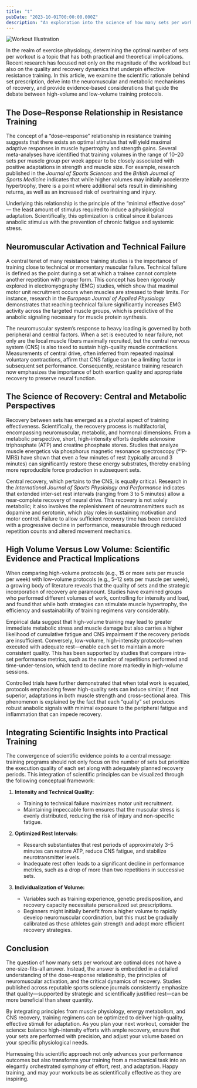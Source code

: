 ```yaml
---
title: "t"
pubDate: "2023-10-01T00:00:00.000Z"
description: "An exploration into the science of how many sets per workout are optimal."
---
```


![Workout Illustration](https://7usz8fvm0n.ufs.sh/f/ofg9TkSTQSnuClctGmz1MRQ5bywWpBvjVc6Ym7IzLAExg3Oe)

In the realm of exercise physiology, determining the optimal number of sets per workout is a topic that has both practical and theoretical implications. Recent research has focused not only on the magnitude of the workload but also on the quality and recovery dynamics that underpin effective resistance training. In this article, we examine the scientific rationale behind set prescription, delve into the neuromuscular and metabolic mechanisms of recovery, and provide evidence-based considerations that guide the debate between high-volume and low-volume training protocols.

## The Dose–Response Relationship in Resistance Training

The concept of a “dose–response” relationship in resistance training suggests that there exists an optimal stimulus that will yield maximal adaptive responses in muscle hypertrophy and strength gains. Several meta-analyses have identified that training volumes in the range of 10–20 sets per muscle group per week appear to be closely associated with positive adaptations in strength and muscle size. For example, research published in the _Journal of Sports Sciences_ and the _British Journal of Sports Medicine_ indicates that while higher volumes may initially accelerate hypertrophy, there is a point where additional sets result in diminishing returns, as well as an increased risk of overtraining and injury.

Underlying this relationship is the principle of the “minimal effective dose” — the least amount of stimulus required to induce a physiological adaptation. Scientifically, this optimization is critical since it balances anabolic stimulus with the prevention of chronic fatigue and systemic stress.

## Neuromuscular Activation and Technical Failure

A central tenet of many resistance training studies is the importance of training close to technical or momentary muscular failure. Technical failure is defined as the point during a set at which a trainee cannot complete another repetition with proper form. This concept has been rigorously explored in electromyography (EMG) studies, which show that maximal motor unit recruitment occurs when muscles are stressed to their limits. For instance, research in the _European Journal of Applied Physiology_ demonstrates that reaching technical failure significantly increases EMG activity across the targeted muscle groups, which is predictive of the anabolic signaling necessary for muscle protein synthesis.

The neuromuscular system’s response to heavy loading is governed by both peripheral and central factors. When a set is executed to near failure, not only are the local muscle fibers maximally recruited, but the central nervous system (CNS) is also taxed to sustain high-quality muscle contractions. Measurements of central drive, often inferred from repeated maximal voluntary contractions, affirm that CNS fatigue can be a limiting factor in subsequent set performance. Consequently, resistance training research now emphasizes the importance of both exertion quality and appropriate recovery to preserve neural function.

## The Science of Recovery: Central and Metabolic Perspectives

Recovery between sets has emerged as a pivotal aspect of training effectiveness. Scientifically, the recovery process is multifactorial, encompassing neuromuscular, metabolic, and hormonal dimensions. From a metabolic perspective, short, high-intensity efforts deplete adenosine triphosphate (ATP) and creatine phosphate stores. Studies that analyze muscle energetics via phosphorus magnetic resonance spectroscopy (³¹P-MRS) have shown that even a few minutes of rest (typically around 3 minutes) can significantly restore these energy substrates, thereby enabling more reproducible force production in subsequent sets.

Central recovery, which pertains to the CNS, is equally critical. Research in the _International Journal of Sports Physiology and Performance_ indicates that extended inter-set rest intervals (ranging from 3 to 5 minutes) allow a near-complete recovery of neural drive. This recovery is not solely metabolic; it also involves the replenishment of neurotransmitters such as dopamine and serotonin, which play roles in sustaining motivation and motor control. Failure to allow sufficient recovery time has been correlated with a progressive decline in performance, measurable through reduced repetition counts and altered movement mechanics.

## High Volume Versus Low Volume: Scientific Evidence and Practical Implications

When comparing high-volume protocols (e.g., 15 or more sets per muscle per week) with low-volume protocols (e.g., 5–12 sets per muscle per week), a growing body of literature reveals that the quality of sets and the strategic incorporation of recovery are paramount. Studies have examined groups who performed different volumes of work, controlling for intensity and load, and found that while both strategies can stimulate muscle hypertrophy, the efficiency and sustainability of training regimens vary considerably.

Empirical data suggest that high-volume training may lead to greater immediate metabolic stress and muscle damage but also carries a higher likelihood of cumulative fatigue and CNS impairment if the recovery periods are insufficient. Conversely, low-volume, high-intensity protocols—when executed with adequate rest—enable each set to maintain a more consistent quality. This has been supported by studies that compare intra-set performance metrics, such as the number of repetitions performed and time-under-tension, which tend to decline more markedly in high-volume sessions.

Controlled trials have further demonstrated that when total work is equated, protocols emphasizing fewer high-quality sets can induce similar, if not superior, adaptations in both muscle strength and cross-sectional area. This phenomenon is explained by the fact that each “quality” set produces robust anabolic signals with minimal exposure to the peripheral fatigue and inflammation that can impede recovery.

## Integrating Scientific Insights into Practical Training

The convergence of scientific evidence points to a central message: training programs should not only focus on the number of sets but prioritize the execution quality of each set along with adequately planned recovery periods. This integration of scientific principles can be visualized through the following conceptual framework:

1. **Intensity and Technical Quality:**

   - Training to technical failure maximizes motor unit recruitment.
   - Maintaining impeccable form ensures that the muscular stress is evenly distributed, reducing the risk of injury and non-specific fatigue.

2. **Optimized Rest Intervals:**

   - Research substantiates that rest periods of approximately 3–5 minutes can restore ATP, reduce CNS fatigue, and stabilize neurotransmitter levels.
   - Inadequate rest often leads to a significant decline in performance metrics, such as a drop of more than two repetitions in successive sets.

3. **Individualization of Volume:**
   - Variables such as training experience, genetic predisposition, and recovery capacity necessitate personalized set prescriptions.
   - Beginners might initially benefit from a higher volume to rapidly develop neuromuscular coordination, but this must be gradually calibrated as these athletes gain strength and adopt more efficient recovery strategies.

## Conclusion

The question of how many sets per workout are optimal does not have a one-size-fits-all answer. Instead, the answer is embedded in a detailed understanding of the dose–response relationship, the principles of neuromuscular activation, and the critical dynamics of recovery. Studies published across reputable sports science journals consistently emphasize that quality—supported by strategic and scientifically justified rest—can be more beneficial than sheer quantity.

By integrating principles from muscle physiology, energy metabolism, and CNS recovery, training regimens can be optimized to deliver high-quality, effective stimuli for adaptation. As you plan your next workout, consider the science: balance high-intensity efforts with ample recovery, ensure that your sets are performed with precision, and adjust your volume based on your specific physiological needs.

Harnessing this scientific approach not only advances your performance outcomes but also transforms your training from a mechanical task into an elegantly orchestrated symphony of effort, rest, and adaptation. Happy training, and may your workouts be as scientifically effective as they are inspiring.
